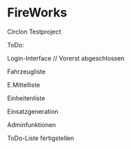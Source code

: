 # FireWorks
Circlon Testproject


ToDo:

Login-Interface // Vorerst abgeschlossen

Fahrzeugliste

E.Mittelliste

Einheitenliste

Einsatzgeneration

Adminfunktionen

ToDo-Liste fertigstellen

